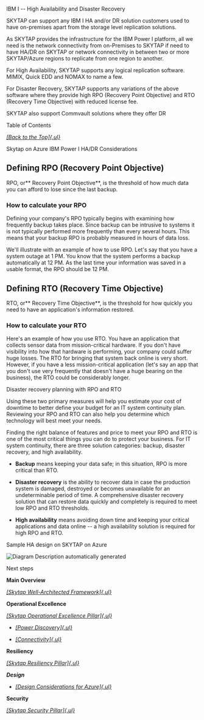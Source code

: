 IBM I -- High Availability and Disaster Recovery

SKYTAP can support any IBM I HA and/or DR solution customers used to
have on-premises apart from the storage level replication solutions.

As SKYTAP provides the infrastructure for the IBM Power I platform, all
we need is the network connectivity from on-Premises to SKYTAP if need
to have HA/DR on SKYTAP or network connectivity in between two or more
SKYTAP/Azure regions to replicate from one region to another.

For High Availability, SKYTAP supports any logical replication software.
MIMIX, Quick EDD and NOMAX to name a few.

For Disaster Recovery, SKYTAP supports any variations of the above
software where they provide high RPO (Recovery Point Objective) and RTO
(Recovery Time Objective) with reduced license fee.

SKYTAP also support Commvault solutions where they offer DR

Table of Contents

[*[Back to the
Top]{.ul}*](https://skytap.github.io/well-architected-framework/operations/connectivity/skytaponazureconnectivity/#toc)

Skytap on Azure IBM Power I HA/DR Considerations

## Defining RPO (Recovery Point Objective)

RPO, or** Recovery Point Objective**, is the threshold of how much data
you can afford to lose since the last backup.

### How to calculate your RPO

Defining your company's RPO typically begins with examining how
frequently backup takes place. Since backup can be intrusive to systems
it is not typically performed more frequently than every several hours.
This means that your backup RPO is probably measured in hours of data
loss.

We'll illustrate with an example of how to use RPO. Let's say that you
have a system outage at 1 PM. You know that the system performs a backup
automatically at 12 PM. As the last time your information was saved in a
usable format, the RPO should be 12 PM.

## 

## Defining RTO (Recovery Time Objective)

RTO, or** Recovery Time Objective**, is the threshold for how quickly
you need to have an application's information restored.

### How to calculate your RTO

Here's an example of how you use RTO. You have an application that
collects sensor data from mission-critical hardware. If you don't have
visibility into how that hardware is performing, your company could
suffer huge losses. The RTO for bringing that system back online is very
short. However, if you have a less mission-critical application (let's
say an app that you don't use very frequently that doesn't have a huge
bearing on the business), the RTO could be considerably longer.

Disaster recovery planning with RPO and RTO

Using these two primary measures will help you estimate your cost of
downtime to better define your budget for an IT system continuity plan.
Reviewing your RPO and RTO can also help you determine which technology
will best meet your needs.

Finding the right balance of features and price to meet your RPO and RTO
is one of the most critical things you can do to protect your business.
For IT system continuity, there are three solution categories: backup,
disaster recovery, and high availability.

-   **Backup** means keeping your data safe; in this situation, RPO is
    more critical than RTO.

-   **Disaster recovery** is the ability to recover data in case the
    production system is damaged, destroyed or becomes unavailable for
    an undeterminable period of time. A comprehensive disaster recovery
    solution that can restore data quickly and completely is required to
    meet low RPO and RTO thresholds.

-   **High availability** means avoiding down time and keeping your
    critical applications and data online -- a high availability
    solution is required for high RPO and RTO.

Sample HA design on SKYTAP on Azure

![Diagram Description automatically
generated](I:\Repos\Skytap\WAF\resiliency\hadrmedia/media/image1.png)

Next steps

**Main Overview**

[*[Skytap Well-Architected
Framework]{.ul}*](https://skytap.github.io/well-architected-framework/README/)

**Operational Excellence**

[*[Skytap Operational Excellence
Pillar]{.ul}*](https://skytap.github.io/well-architected-framework/operations/)

-   [*[Power
    Discovery]{.ul}*](https://skytap.github.io/well-architected-framework/operations/Discovery/)

-   [*[Connectivity]{.ul}*](https://skytap.github.io/well-architected-framework/operations/connectivity/)

**Resiliency**

[*[Skytap Resiliency
Pillar]{.ul}*](https://skytap.github.io/well-architected-framework/resiliency/)

***Design***

-   [*[Design Considerations for
    Azure]{.ul}*](https://skytap.github.io/well-architected-framework/resiliency/designconsiderationsazure/)

**Security**

[*[Skytap Security
Pillar]{.ul}*](https://skytap.github.io/well-architected-framework/security/)
